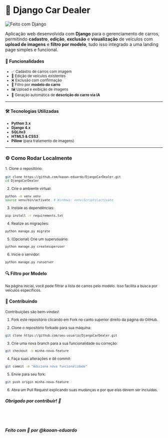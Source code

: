 # 🚗 Django Car Dealer

![Feito com Django](https://img.shields.io/badge/feito%20com-Django-092E20?style=for-the-badge&logo=django&logoColor=white)

Aplicação web desenvolvida com **Django** para o gerenciamento de carros, permitindo **cadastro**, **edição**, **exclusão** e **visualização** de veículos com **upload de imagens** e **filtro por modelo**, tudo isso integrado a uma landing page simples e funcional.

#### 🧩 Funcionalidades

<small>

- ✅ Cadastro de carros com imagem
- 📝 Edição de veículos existentes
- ❌ Exclusão com confirmação
- 🔎 Filtro por **modelo do carro**
- 🖼️ Upload e exibição de imagens
-  🤖 Geração automática de **descrição do carro via IA**

</small>

---

#### 🛠️ Tecnologias Utilizadas

<small>

- **Python 3.x**
- **Django 4.x**
- **SQLite3**
- **HTML5 & CSS3**
- **Pillow** (para tratamento de imagens)

</small>

---

### ⚙️ Como Rodar Localmente

<small> 1. Clone o repositório: 

```bash
git clone https://github.com/kaoan-eduardo/DjangoCarDealer.git
cd DjangoCarDealer
```

2. Crie o ambiente virtual: 

```bash
python -m venv venv
source venv/bin/activate  # Windows: venv\Scripts\activate
```

3. Instale as dependências: 

```bash
pip install -r requirements.txt
```

4. Realize as migrações:  

```bash
python manage.py migrate
```
5. (Opcional) Crie um superusuário: 

```bash
python manage.py createsuperuser
```

6. Inicie o servidor:

```bash
python manage.py runserver
```
</small>

#### 🔍 Filtro por Modelo
<small>

Na página inicial, você pode filtrar a lista de carros pelo modelo. Isso facilita a busca por veículos específicos.

</small>

#### 🤝 Contribuindo

<small>
Contribuições são bem-vindas!

1. Fork este repositório clicando em Fork no canto superior direito da página do GitHub.

2. Clone o repositório forkado para sua máquina:

```bash
git clone https://github.com/seu-usuario/DjangoCarDealer.git
```

3. Crie uma nova branch para a sua funcionalidade ou correção:

```bash
git checkout -b minha-nova-feature
```

4. Faça suas alterações e dê commit:
```bash
git commit -m "Adiciona nova funcionalidade"
```

5. Envie para seu fork:
```bash
git push origin minha-nova-feature
```

6. Abra um Pull Request explicando suas mudanças e por que elas devem ser incluídas.

</small>

##### Obrigado por contribuir! 💙

<br>
<br>

##### Feito com 💙 por @kaoan-eduardo
